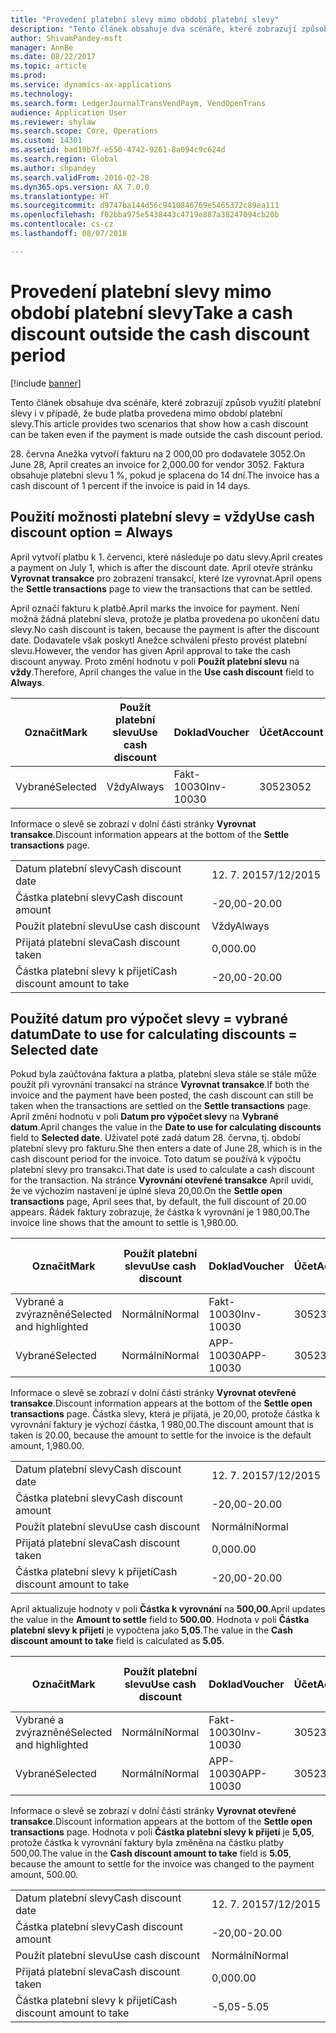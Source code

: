 ```yaml
---
title: "Provedení platební slevy mimo období platební slevy"
description: "Tento článek obsahuje dva scénáře, které zobrazují způsob využití platební slevy i v případě, že bude platba provedena mimo období platební slevy."
author: ShivamPandey-msft
manager: AnnBe
ms.date: 08/22/2017
ms.topic: article
ms.prod: 
ms.service: dynamics-ax-applications
ms.technology: 
ms.search.form: LedgerJournalTransVendPaym, VendOpenTrans
audience: Application User
ms.reviewer: shylaw
ms.search.scope: Core, Operations
ms.custom: 14301
ms.assetid: bad10b7f-e550-4742-9261-8a094c9c624d
ms.search.region: Global
ms.author: shpandey
ms.search.validFrom: 2016-02-28
ms.dyn365.ops.version: AX 7.0.0
ms.translationtype: HT
ms.sourcegitcommit: d9747ba144d56c9410846769e5465372c89ea111
ms.openlocfilehash: f02bba975e5438443c4719e887a38247094cb20b
ms.contentlocale: cs-cz
ms.lasthandoff: 08/07/2018

---
```


# <a name="take-a-cash-discount-outside-the-cash-discount-period"></a><span data-ttu-id="6aaca-103">Provedení platební slevy mimo období platební slevy</span><span class="sxs-lookup"><span data-stu-id="6aaca-103">Take a cash discount outside the cash discount period</span></span>

[!include [banner](../includes/banner.md)]

<span data-ttu-id="6aaca-104">Tento článek obsahuje dva scénáře, které zobrazují způsob využití platební slevy i v případě, že bude platba provedena mimo období platební slevy.</span><span class="sxs-lookup"><span data-stu-id="6aaca-104">This article provides two scenarios that show how a cash discount can be taken even if the payment is made outside the cash discount period.</span></span>

<span data-ttu-id="6aaca-105">28. června Anežka vytvoří fakturu na 2 000,00 pro dodavatele 3052.</span><span class="sxs-lookup"><span data-stu-id="6aaca-105">On June 28, April creates an invoice for 2,000.00 for vendor 3052.</span></span> <span data-ttu-id="6aaca-106">Faktura obsahuje platební slevu 1 %, pokud je splacena do 14 dní.</span><span class="sxs-lookup"><span data-stu-id="6aaca-106">The invoice has a cash discount of 1 percent if the invoice is paid in 14 days.</span></span>

## <a name="use-cash-discount-option--always"></a><span data-ttu-id="6aaca-107">Použití možnosti platební slevy = vždy</span><span class="sxs-lookup"><span data-stu-id="6aaca-107">Use cash discount option = Always</span></span>
<span data-ttu-id="6aaca-108">April vytvoří platbu k 1. červenci, které následuje po datu slevy.</span><span class="sxs-lookup"><span data-stu-id="6aaca-108">April creates a payment on July 1, which is after the discount date.</span></span> <span data-ttu-id="6aaca-109">April otevře stránku **Vyrovnat transakce** pro zobrazení transakcí, které lze vyrovnat.</span><span class="sxs-lookup"><span data-stu-id="6aaca-109">April opens the **Settle transactions** page to view the transactions that can be settled.</span></span> 

<span data-ttu-id="6aaca-110">April označí fakturu k platbě.</span><span class="sxs-lookup"><span data-stu-id="6aaca-110">April marks the invoice for payment.</span></span> <span data-ttu-id="6aaca-111">Není možná žádná platební sleva, protože je platba provedena po ukončení datu slevy.</span><span class="sxs-lookup"><span data-stu-id="6aaca-111">No cash discount is taken, because the payment is after the discount date.</span></span> <span data-ttu-id="6aaca-112">Dodavatele však poskytl Anežce schválení přesto provést platební slevu.</span><span class="sxs-lookup"><span data-stu-id="6aaca-112">However, the vendor has given April approval to take the cash discount anyway.</span></span> <span data-ttu-id="6aaca-113">Proto změní hodnotu v poli **Použít platební slevu** na **vždy**.</span><span class="sxs-lookup"><span data-stu-id="6aaca-113">Therefore, April changes the value in the **Use cash discount** field to **Always**.</span></span>

| <span data-ttu-id="6aaca-114">Označit</span><span class="sxs-lookup"><span data-stu-id="6aaca-114">Mark</span></span>     | <span data-ttu-id="6aaca-115">Použít platební slevu</span><span class="sxs-lookup"><span data-stu-id="6aaca-115">Use cash discount</span></span> | <span data-ttu-id="6aaca-116">Doklad</span><span class="sxs-lookup"><span data-stu-id="6aaca-116">Voucher</span></span>   | <span data-ttu-id="6aaca-117">Účet</span><span class="sxs-lookup"><span data-stu-id="6aaca-117">Account</span></span> | <span data-ttu-id="6aaca-118">Datum platební slevy</span><span class="sxs-lookup"><span data-stu-id="6aaca-118">Cash discount date</span></span> | <span data-ttu-id="6aaca-119">Datum splatnosti</span><span class="sxs-lookup"><span data-stu-id="6aaca-119">Due date</span></span>  | <span data-ttu-id="6aaca-120">Faktura</span><span class="sxs-lookup"><span data-stu-id="6aaca-120">Invoice</span></span> | <span data-ttu-id="6aaca-121">Částka v měně transakce</span><span class="sxs-lookup"><span data-stu-id="6aaca-121">Amount in transaction currency</span></span> | <span data-ttu-id="6aaca-122">Měna</span><span class="sxs-lookup"><span data-stu-id="6aaca-122">Currency</span></span> | <span data-ttu-id="6aaca-123">Částka k vyrovnání</span><span class="sxs-lookup"><span data-stu-id="6aaca-123">Amount to settle</span></span> |
|----------|-------------------|-----------|---------|--------------------|-----------|---------|--------------------------------|----------|------------------|
| <span data-ttu-id="6aaca-124">Vybrané</span><span class="sxs-lookup"><span data-stu-id="6aaca-124">Selected</span></span> | <span data-ttu-id="6aaca-125">Vždy</span><span class="sxs-lookup"><span data-stu-id="6aaca-125">Always</span></span>            | <span data-ttu-id="6aaca-126">Fakt-10030</span><span class="sxs-lookup"><span data-stu-id="6aaca-126">Inv-10030</span></span> | <span data-ttu-id="6aaca-127">3052</span><span class="sxs-lookup"><span data-stu-id="6aaca-127">3052</span></span>    | <span data-ttu-id="6aaca-128">28. 6. 2015</span><span class="sxs-lookup"><span data-stu-id="6aaca-128">6/28/2015</span></span>          | <span data-ttu-id="6aaca-129">12. 7. 2015</span><span class="sxs-lookup"><span data-stu-id="6aaca-129">7/12/2015</span></span> | <span data-ttu-id="6aaca-130">10030</span><span class="sxs-lookup"><span data-stu-id="6aaca-130">10030</span></span>   | <span data-ttu-id="6aaca-131">-2 000,00</span><span class="sxs-lookup"><span data-stu-id="6aaca-131">-2,000.00</span></span>                      | <span data-ttu-id="6aaca-132">USD</span><span class="sxs-lookup"><span data-stu-id="6aaca-132">USD</span></span>      | <span data-ttu-id="6aaca-133">-1 980,00</span><span class="sxs-lookup"><span data-stu-id="6aaca-133">-1,980.00</span></span>        |

<span data-ttu-id="6aaca-134">Informace o slevě se zobrazí v dolní části stránky **Vyrovnat transakce**.</span><span class="sxs-lookup"><span data-stu-id="6aaca-134">Discount information appears at the bottom of the **Settle transactions** page.</span></span>

|                              |           |
|------------------------------|-----------|
| <span data-ttu-id="6aaca-135">Datum platební slevy</span><span class="sxs-lookup"><span data-stu-id="6aaca-135">Cash discount date</span></span>           | <span data-ttu-id="6aaca-136">12. 7. 2015</span><span class="sxs-lookup"><span data-stu-id="6aaca-136">7/12/2015</span></span> |
| <span data-ttu-id="6aaca-137">Částka platební slevy</span><span class="sxs-lookup"><span data-stu-id="6aaca-137">Cash discount amount</span></span>         | <span data-ttu-id="6aaca-138">-20,00</span><span class="sxs-lookup"><span data-stu-id="6aaca-138">-20.00</span></span>    |
| <span data-ttu-id="6aaca-139">Použít platební slevu</span><span class="sxs-lookup"><span data-stu-id="6aaca-139">Use cash discount</span></span>            | <span data-ttu-id="6aaca-140">Vždy</span><span class="sxs-lookup"><span data-stu-id="6aaca-140">Always</span></span>    |
| <span data-ttu-id="6aaca-141">Přijatá platební sleva</span><span class="sxs-lookup"><span data-stu-id="6aaca-141">Cash discount taken</span></span>          | <span data-ttu-id="6aaca-142">0,00</span><span class="sxs-lookup"><span data-stu-id="6aaca-142">0.00</span></span>      |
| <span data-ttu-id="6aaca-143">Částka platební slevy k přijetí</span><span class="sxs-lookup"><span data-stu-id="6aaca-143">Cash discount amount to take</span></span> | <span data-ttu-id="6aaca-144">-20,00</span><span class="sxs-lookup"><span data-stu-id="6aaca-144">-20.00</span></span>    |

## <a name="date-to-use-for-calculating-discounts--selected-date"></a><span data-ttu-id="6aaca-145">Použité datum pro výpočet slevy = vybrané datum</span><span class="sxs-lookup"><span data-stu-id="6aaca-145">Date to use for calculating discounts = Selected date</span></span>
<span data-ttu-id="6aaca-146">Pokud byla zaúčtována faktura a platba, platební sleva stále se stále může použít při vyrovnání transakcí na stránce **Vyrovnat transakce**.</span><span class="sxs-lookup"><span data-stu-id="6aaca-146">If both the invoice and the payment have been posted, the cash discount can still be taken when the transactions are settled on the **Settle transactions** page.</span></span> <span data-ttu-id="6aaca-147">April změní hodnotu v poli **Datum pro výpočet slevy** na **Vybrané datum**.</span><span class="sxs-lookup"><span data-stu-id="6aaca-147">April changes the value in the **Date to use for calculating discounts** field to **Selected date**.</span></span> <span data-ttu-id="6aaca-148">Uživatel poté zadá datum 28. června, tj. období platební slevy pro fakturu.</span><span class="sxs-lookup"><span data-stu-id="6aaca-148">She then enters a date of June 28, which is in the cash discount period for the invoice.</span></span> <span data-ttu-id="6aaca-149">Toto datum se používá k výpočtu platební slevy pro transakci.</span><span class="sxs-lookup"><span data-stu-id="6aaca-149">That date is used to calculate a cash discount for the transaction.</span></span> <span data-ttu-id="6aaca-150">Na stránce **Vyrovnání otevřené transakce** April uvidí, že ve výchozím nastavení je úplné sleva 20,00.</span><span class="sxs-lookup"><span data-stu-id="6aaca-150">On the **Settle open transactions** page, April sees that, by default, the full discount of 20.00 appears.</span></span> <span data-ttu-id="6aaca-151">Řádek faktury zobrazuje, že částka k vyrovnání je 1 980,00.</span><span class="sxs-lookup"><span data-stu-id="6aaca-151">The invoice line shows that the amount to settle is 1,980.00.</span></span>

| <span data-ttu-id="6aaca-152">Označit</span><span class="sxs-lookup"><span data-stu-id="6aaca-152">Mark</span></span>                     | <span data-ttu-id="6aaca-153">Použít platební slevu</span><span class="sxs-lookup"><span data-stu-id="6aaca-153">Use cash discount</span></span> | <span data-ttu-id="6aaca-154">Doklad</span><span class="sxs-lookup"><span data-stu-id="6aaca-154">Voucher</span></span>   | <span data-ttu-id="6aaca-155">Účet</span><span class="sxs-lookup"><span data-stu-id="6aaca-155">Account</span></span> | <span data-ttu-id="6aaca-156">Datum platební slevy</span><span class="sxs-lookup"><span data-stu-id="6aaca-156">Cash discount date</span></span> | <span data-ttu-id="6aaca-157">Datum splatnosti</span><span class="sxs-lookup"><span data-stu-id="6aaca-157">Due date</span></span>  | <span data-ttu-id="6aaca-158">Faktura</span><span class="sxs-lookup"><span data-stu-id="6aaca-158">Invoice</span></span> | <span data-ttu-id="6aaca-159">Částka v měně transakce</span><span class="sxs-lookup"><span data-stu-id="6aaca-159">Amount in transaction currency</span></span> | <span data-ttu-id="6aaca-160">Měna</span><span class="sxs-lookup"><span data-stu-id="6aaca-160">Currency</span></span> | <span data-ttu-id="6aaca-161">Částka k vyrovnání</span><span class="sxs-lookup"><span data-stu-id="6aaca-161">Amount to settle</span></span> |
|--------------------------|-------------------|-----------|---------|--------------------|-----------|---------|--------------------------------|----------|------------------|
| <span data-ttu-id="6aaca-162">Vybrané a zvýrazněné</span><span class="sxs-lookup"><span data-stu-id="6aaca-162">Selected and highlighted</span></span> | <span data-ttu-id="6aaca-163">Normální</span><span class="sxs-lookup"><span data-stu-id="6aaca-163">Normal</span></span>            | <span data-ttu-id="6aaca-164">Fakt-10030</span><span class="sxs-lookup"><span data-stu-id="6aaca-164">Inv-10030</span></span> | <span data-ttu-id="6aaca-165">3052</span><span class="sxs-lookup"><span data-stu-id="6aaca-165">3052</span></span>    | <span data-ttu-id="6aaca-166">28. 6. 2015</span><span class="sxs-lookup"><span data-stu-id="6aaca-166">6/28/2015</span></span>          | <span data-ttu-id="6aaca-167">12. 7. 2015</span><span class="sxs-lookup"><span data-stu-id="6aaca-167">7/12/2015</span></span> | <span data-ttu-id="6aaca-168">10030</span><span class="sxs-lookup"><span data-stu-id="6aaca-168">10030</span></span>   | <span data-ttu-id="6aaca-169">-2 000,00</span><span class="sxs-lookup"><span data-stu-id="6aaca-169">-2,000.00</span></span>                      | <span data-ttu-id="6aaca-170">USD</span><span class="sxs-lookup"><span data-stu-id="6aaca-170">USD</span></span>      | <span data-ttu-id="6aaca-171">-1 980,00</span><span class="sxs-lookup"><span data-stu-id="6aaca-171">-1,980.00</span></span>        |
| <span data-ttu-id="6aaca-172">Vybrané</span><span class="sxs-lookup"><span data-stu-id="6aaca-172">Selected</span></span>                 | <span data-ttu-id="6aaca-173">Normální</span><span class="sxs-lookup"><span data-stu-id="6aaca-173">Normal</span></span>            | <span data-ttu-id="6aaca-174">APP-10030</span><span class="sxs-lookup"><span data-stu-id="6aaca-174">APP-10030</span></span> | <span data-ttu-id="6aaca-175">3052</span><span class="sxs-lookup"><span data-stu-id="6aaca-175">3052</span></span>    | <span data-ttu-id="6aaca-176">7/15/2015</span><span class="sxs-lookup"><span data-stu-id="6aaca-176">7/15/2015</span></span>          | <span data-ttu-id="6aaca-177">7/15/2015</span><span class="sxs-lookup"><span data-stu-id="6aaca-177">7/15/2015</span></span> |         | <span data-ttu-id="6aaca-178">500,00</span><span class="sxs-lookup"><span data-stu-id="6aaca-178">500.00</span></span>                         | <span data-ttu-id="6aaca-179">USD</span><span class="sxs-lookup"><span data-stu-id="6aaca-179">USD</span></span>      | <span data-ttu-id="6aaca-180">500,00</span><span class="sxs-lookup"><span data-stu-id="6aaca-180">500.00</span></span>           |

<span data-ttu-id="6aaca-181">Informace o slevě se zobrazí v dolní části stránky **Vyrovnat otevřené transakce**.</span><span class="sxs-lookup"><span data-stu-id="6aaca-181">Discount information appears at the bottom of the **Settle open transactions** page.</span></span> <span data-ttu-id="6aaca-182">Částka slevy, která je přijatá, je 20,00, protože částka k vyrovnání faktury je výchozí částka, 1 980,00.</span><span class="sxs-lookup"><span data-stu-id="6aaca-182">The discount amount that is taken is 20.00, because the amount to settle for the invoice is the default amount, 1,980.00.</span></span>

|                              |           |
|------------------------------|-----------|
| <span data-ttu-id="6aaca-183">Datum platební slevy</span><span class="sxs-lookup"><span data-stu-id="6aaca-183">Cash discount date</span></span>           | <span data-ttu-id="6aaca-184">12. 7. 2015</span><span class="sxs-lookup"><span data-stu-id="6aaca-184">7/12/2015</span></span> |
| <span data-ttu-id="6aaca-185">Částka platební slevy</span><span class="sxs-lookup"><span data-stu-id="6aaca-185">Cash discount amount</span></span>         | <span data-ttu-id="6aaca-186">-20,00</span><span class="sxs-lookup"><span data-stu-id="6aaca-186">-20.00</span></span>    |
| <span data-ttu-id="6aaca-187">Použít platební slevu</span><span class="sxs-lookup"><span data-stu-id="6aaca-187">Use cash discount</span></span>            | <span data-ttu-id="6aaca-188">Normální</span><span class="sxs-lookup"><span data-stu-id="6aaca-188">Normal</span></span>    |
| <span data-ttu-id="6aaca-189">Přijatá platební sleva</span><span class="sxs-lookup"><span data-stu-id="6aaca-189">Cash discount taken</span></span>          | <span data-ttu-id="6aaca-190">0,00</span><span class="sxs-lookup"><span data-stu-id="6aaca-190">0.00</span></span>      |
| <span data-ttu-id="6aaca-191">Částka platební slevy k přijetí</span><span class="sxs-lookup"><span data-stu-id="6aaca-191">Cash discount amount to take</span></span> | <span data-ttu-id="6aaca-192">-20,00</span><span class="sxs-lookup"><span data-stu-id="6aaca-192">-20.00</span></span>    |

<span data-ttu-id="6aaca-193">April aktualizuje hodnoty v poli **Částka k vyrovnání** na **500,00**.</span><span class="sxs-lookup"><span data-stu-id="6aaca-193">April updates the value in the **Amount to settle** field to **500.00**.</span></span> <span data-ttu-id="6aaca-194">Hodnota v poli **Částka platební slevy k přijetí** je vypočtena jako **5,05**.</span><span class="sxs-lookup"><span data-stu-id="6aaca-194">The value in the **Cash discount amount to take** field is calculated as **5.05**.</span></span>

| <span data-ttu-id="6aaca-195">Označit</span><span class="sxs-lookup"><span data-stu-id="6aaca-195">Mark</span></span>                     | <span data-ttu-id="6aaca-196">Použít platební slevu</span><span class="sxs-lookup"><span data-stu-id="6aaca-196">Use cash discount</span></span> | <span data-ttu-id="6aaca-197">Doklad</span><span class="sxs-lookup"><span data-stu-id="6aaca-197">Voucher</span></span>   | <span data-ttu-id="6aaca-198">Účet</span><span class="sxs-lookup"><span data-stu-id="6aaca-198">Account</span></span> | <span data-ttu-id="6aaca-199">Datum</span><span class="sxs-lookup"><span data-stu-id="6aaca-199">Date</span></span>      | <span data-ttu-id="6aaca-200">Datum splatnosti</span><span class="sxs-lookup"><span data-stu-id="6aaca-200">Due date</span></span>  | <span data-ttu-id="6aaca-201">Faktura</span><span class="sxs-lookup"><span data-stu-id="6aaca-201">Invoice</span></span> | <span data-ttu-id="6aaca-202">Částka v měně transakce</span><span class="sxs-lookup"><span data-stu-id="6aaca-202">Amount in transaction currency</span></span> | <span data-ttu-id="6aaca-203">Měna</span><span class="sxs-lookup"><span data-stu-id="6aaca-203">Currency</span></span> | <span data-ttu-id="6aaca-204">Částka k vyrovnání</span><span class="sxs-lookup"><span data-stu-id="6aaca-204">Amount to settle</span></span> |
|--------------------------|-------------------|-----------|---------|-----------|-----------|---------|--------------------------------|----------|------------------|
| <span data-ttu-id="6aaca-205">Vybrané a zvýrazněné</span><span class="sxs-lookup"><span data-stu-id="6aaca-205">Selected and highlighted</span></span> | <span data-ttu-id="6aaca-206">Normální</span><span class="sxs-lookup"><span data-stu-id="6aaca-206">Normal</span></span>            | <span data-ttu-id="6aaca-207">Fakt-10030</span><span class="sxs-lookup"><span data-stu-id="6aaca-207">Inv-10030</span></span> | <span data-ttu-id="6aaca-208">3052</span><span class="sxs-lookup"><span data-stu-id="6aaca-208">3052</span></span>    | <span data-ttu-id="6aaca-209">28. 6. 2015</span><span class="sxs-lookup"><span data-stu-id="6aaca-209">6/28/2015</span></span> | <span data-ttu-id="6aaca-210">12. 7. 2015</span><span class="sxs-lookup"><span data-stu-id="6aaca-210">7/12/2015</span></span> | <span data-ttu-id="6aaca-211">10030</span><span class="sxs-lookup"><span data-stu-id="6aaca-211">10030</span></span>   | <span data-ttu-id="6aaca-212">2 000,00</span><span class="sxs-lookup"><span data-stu-id="6aaca-212">2,000.00</span></span>                       | <span data-ttu-id="6aaca-213">USD</span><span class="sxs-lookup"><span data-stu-id="6aaca-213">USD</span></span>      | <span data-ttu-id="6aaca-214">-500,00</span><span class="sxs-lookup"><span data-stu-id="6aaca-214">-500.00</span></span>          |
| <span data-ttu-id="6aaca-215">Vybrané</span><span class="sxs-lookup"><span data-stu-id="6aaca-215">Selected</span></span>                 | <span data-ttu-id="6aaca-216">Normální</span><span class="sxs-lookup"><span data-stu-id="6aaca-216">Normal</span></span>            | <span data-ttu-id="6aaca-217">APP-10030</span><span class="sxs-lookup"><span data-stu-id="6aaca-217">APP-10030</span></span> | <span data-ttu-id="6aaca-218">3052</span><span class="sxs-lookup"><span data-stu-id="6aaca-218">3052</span></span>    | <span data-ttu-id="6aaca-219">7/15/2015</span><span class="sxs-lookup"><span data-stu-id="6aaca-219">7/15/2015</span></span> | <span data-ttu-id="6aaca-220">7/15/2015</span><span class="sxs-lookup"><span data-stu-id="6aaca-220">7/15/2015</span></span> |         | <span data-ttu-id="6aaca-221">500,00</span><span class="sxs-lookup"><span data-stu-id="6aaca-221">500.00</span></span>                         | <span data-ttu-id="6aaca-222">USD</span><span class="sxs-lookup"><span data-stu-id="6aaca-222">USD</span></span>      | <span data-ttu-id="6aaca-223">500,00</span><span class="sxs-lookup"><span data-stu-id="6aaca-223">500.00</span></span>           |

<span data-ttu-id="6aaca-224">Informace o slevě se zobrazí v dolní části stránky **Vyrovnat otevřené transakce**.</span><span class="sxs-lookup"><span data-stu-id="6aaca-224">Discount information appears at the bottom of the **Settle open transactions** page.</span></span> <span data-ttu-id="6aaca-225">Hodnota v poli **Částka platební slevy k přijetí** je **5,05**, protože částka k vyrovnání faktury byla změněna na částku platby 500,00.</span><span class="sxs-lookup"><span data-stu-id="6aaca-225">The value in the **Cash discount amount to take** field is **5.05**, because the amount to settle for the invoice was changed to the payment amount, 500.00.</span></span>

|                              |           |
|------------------------------|-----------|
| <span data-ttu-id="6aaca-226">Datum platební slevy</span><span class="sxs-lookup"><span data-stu-id="6aaca-226">Cash discount date</span></span>           | <span data-ttu-id="6aaca-227">12. 7. 2015</span><span class="sxs-lookup"><span data-stu-id="6aaca-227">7/12/2015</span></span> |
| <span data-ttu-id="6aaca-228">Částka platební slevy</span><span class="sxs-lookup"><span data-stu-id="6aaca-228">Cash discount amount</span></span>         | <span data-ttu-id="6aaca-229">-20,00</span><span class="sxs-lookup"><span data-stu-id="6aaca-229">-20.00</span></span>    |
| <span data-ttu-id="6aaca-230">Použít platební slevu</span><span class="sxs-lookup"><span data-stu-id="6aaca-230">Use cash discount</span></span>            | <span data-ttu-id="6aaca-231">Normální</span><span class="sxs-lookup"><span data-stu-id="6aaca-231">Normal</span></span>    |
| <span data-ttu-id="6aaca-232">Přijatá platební sleva</span><span class="sxs-lookup"><span data-stu-id="6aaca-232">Cash discount taken</span></span>          | <span data-ttu-id="6aaca-233">0,00</span><span class="sxs-lookup"><span data-stu-id="6aaca-233">0.00</span></span>      |
| <span data-ttu-id="6aaca-234">Částka platební slevy k přijetí</span><span class="sxs-lookup"><span data-stu-id="6aaca-234">Cash discount amount to take</span></span> | <span data-ttu-id="6aaca-235">-5,05</span><span class="sxs-lookup"><span data-stu-id="6aaca-235">-5.05</span></span>     |






